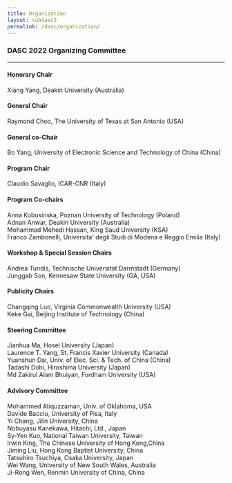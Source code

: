```yaml
---
title: Organization
layout: subdasc2
permalink: /dasc/organization/
---
```


<h3>DASC 2022 Organizing Committee</h3>
<hr/>

<h4>Honorary Chair</h4>
Xiang Yang, Deakin University (Australia)<br/>

<h4>General Chair</h4>
Raymond Choo, The University of Texas at San Antonio (USA)

<h4>General co-Chair</h4>
Bo Yang, University of Electronic Science and Technology of China (China)

<h4>Program Chair</h4>
Claudio Savaglio, ICAR-CNR (Italy)

<h4>Program Co-chairs</h4>
Anna Kobusinska, Poznan University of Technology (Poland)<br/>
Adnan Anwar, Deakin University (Australia)<br/>
Mohammad Mehedi Hassan, King Saud University (KSA)<br/>
Franco Zambonelli, Universita' degli Studi di Modena e Reggio Emilia (Italy)

<h4>Workshop & Special Session Chairs</h4>
Andrea Tundis, Technische Universitat Darmstadt (Germany)<br/>
Junggab Son, Kennesaw State University (GA, USA)

<h4>Publicity Chairs</h4>
Changqing Luo, Virginia Commonwealth University (USA)<br/>
Keke Gai, Beijing Institute of Technology (China)

<h4>Steering Committee</h4>
Jianhua Ma, Hosei University (Japan)<br/>
Laurence T. Yang, St. Francis Xavier University (Canada)<br/>
Yuanshun Dai, Univ. of Elec. Sci. & Tech. of China (China)<br/>
Tadashi Dohi, Hiroshima University (Japan)<br/>
Md Zakirul Alam Bhuiyan, Fordham University (USA)

<h4>Advisory Committee</h4>
Mohammed Atiquzzaman, Univ. of Oklahoma, USA<br/>
Davide Bacciu, University of Pisa, Italy<br/>
Yi Chang, Jilin University, China<br/>
Nobuyasu Kanekawa, Hitachi, Ltd., Japan<br/>
Sy-Yen Kuo, National Taiwan University, Taiwan<br/>
Irwin King, The Chinese University of Hong Kong,China<br/>
Jiming Liu, Hong Kong Baptist University, China<br/>
Tatsuhiro Tsuchiya, Osaka University, Japan<br/>
Wei Wang, University of New South Wales, Australia<br/>
Ji-Rong Wen, Renmin University of China, China	

